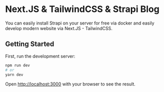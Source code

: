 # Next.JS & TailwindCSS & Strapi Blog

You can easily install Strapi on your server for free via docker and easily develop modern website via Next.JS - TailwindCSS.

## Getting Started

First, run the development server:

```bash
npm run dev
# or
yarn dev
```

Open [http://localhost:3000](http://localhost:3000) with your browser to see the result.
